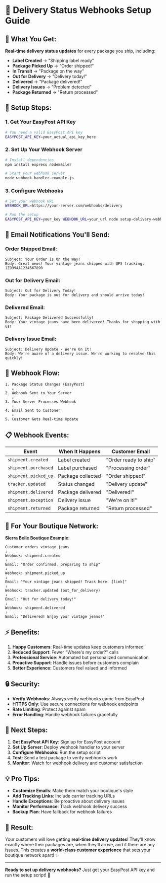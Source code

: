 # 🚚 **Delivery Status Webhooks Setup Guide**

## 🎯 **What You Get:**

**Real-time delivery status updates** for every package you ship, including:

- **Label Created** → "Shipping label ready"
- **Package Picked Up** → "Order shipped!"
- **In Transit** → "Package on the way"
- **Out for Delivery** → "Delivery today!"
- **Delivered** → "Package delivered!"
- **Delivery Issues** → "Problem detected"
- **Package Returned** → "Return processed"

## 🔧 **Setup Steps:**

### **1. Get Your EasyPost API Key**

```bash
# You need a valid EasyPost API key
EASYPOST_API_KEY=your_actual_api_key_here
```

### **2. Set Up Your Webhook Server**

```bash
# Install dependencies
npm install express nodemailer

# Start your webhook server
node webhook-handler-example.js
```

### **3. Configure Webhooks**

```bash
# Set your webhook URL
WEBHOOK_URL=https://your-server.com/webhooks/delivery

# Run the setup
EASYPOST_API_KEY=your_key WEBHOOK_URL=your_url node setup-delivery-webhooks.js
```

## 📧 **Email Notifications You'll Send:**

### **Order Shipped Email:**

```
Subject: Your Order is On the Way!
Body: Great news! Your vintage jeans shipped with UPS tracking: 1Z999AA1234567890
```

### **Out for Delivery Email:**

```
Subject: Out for Delivery Today!
Body: Your package is out for delivery and should arrive today!
```

### **Delivered Email:**

```
Subject: Package Delivered Successfully!
Body: Your vintage jeans have been delivered! Thanks for shopping with us!
```

### **Delivery Issue Email:**

```
Subject: Delivery Update - We're On It!
Body: We're aware of a delivery issue. We're working to resolve this quickly!
```

## 🔄 **Webhook Flow:**

```
1. Package Status Changes (EasyPost)
   ↓
2. Webhook Sent to Your Server
   ↓
3. Your Server Processes Webhook
   ↓
4. Email Sent to Customer
   ↓
5. Customer Gets Real-time Update
```

## 📋 **Webhook Events:**

| **Event**            | **When It Happens** | **Customer Email**    |
| -------------------- | ------------------- | --------------------- |
| `shipment.created`   | Label created       | "Order ready to ship" |
| `shipment.purchased` | Label purchased     | "Processing order"    |
| `shipment.picked_up` | Package collected   | "Order shipped!"      |
| `tracker.updated`    | Status changed      | "Delivery update"     |
| `shipment.delivered` | Package delivered   | "Delivered!"          |
| `shipment.exception` | Delivery issue      | "We're on it!"        |
| `shipment.returned`  | Package returned    | "Return processed"    |

## 🎯 **For Your Boutique Network:**

**Sierra Belle Boutique Example:**

```
Customer orders vintage jeans
↓
Webhook: shipment.created
↓
Email: "Order confirmed, preparing to ship"
↓
Webhook: shipment.picked_up
↓
Email: "Your vintage jeans shipped! Track here: [link]"
↓
Webhook: tracker.updated (out_for_delivery)
↓
Email: "Out for delivery today!"
↓
Webhook: shipment.delivered
↓
Email: "Delivered! Enjoy your vintage jeans!"
```

## ⚡ **Benefits:**

1. **Happy Customers**: Real-time updates keep customers informed
2. **Reduced Support**: Fewer "Where's my order?" calls
3. **Professional Service**: Automated but personalized communication
4. **Proactive Support**: Handle issues before customers complain
5. **Better Experience**: Customers feel valued and informed

## 🔒 **Security:**

- **Verify Webhooks**: Always verify webhooks came from EasyPost
- **HTTPS Only**: Use secure connections for webhook endpoints
- **Rate Limiting**: Protect against spam
- **Error Handling**: Handle webhook failures gracefully

## 🚀 **Next Steps:**

1. **Get EasyPost API Key**: Sign up for EasyPost account
2. **Set Up Server**: Deploy webhook handler to your server
3. **Configure Webhooks**: Run the setup script
4. **Test**: Send a test package to verify webhooks work
5. **Monitor**: Watch for webhook delivery and customer satisfaction

## 💡 **Pro Tips:**

- **Customize Emails**: Make them match your boutique's style
- **Add Tracking Links**: Include carrier tracking URLs
- **Handle Exceptions**: Be proactive about delivery issues
- **Monitor Performance**: Track webhook delivery success
- **Backup Plan**: Have fallback for webhook failures

## 🎉 **Result:**

Your customers will love getting **real-time delivery updates**! They'll know exactly where their packages are, when they'll arrive, and if there are any issues. This creates a **world-class customer experience** that sets your boutique network apart! ✨

---

**Ready to set up delivery webhooks?** Just get your EasyPost API key and run the setup script! 🚀
